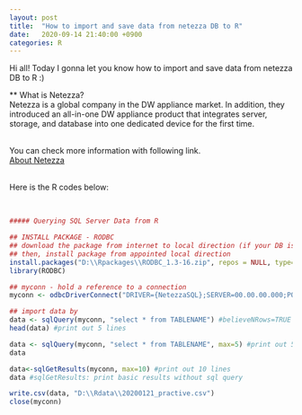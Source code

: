 ```yaml
---
layout: post
title:  "How to import and save data from netezza DB to R"
date:   2020-09-14 21:40:00 +0900
categories: R
---
```


Hi all! Today I gonna let you know how to import and save data from netezza DB to R :) <br />

** What is Netezza? <br />
Netezza is a global company in the DW appliance market. In addition, they introduced an all-in-one DW appliance product that integrates server, storage, and database into one dedicated device for the first time.<br /><br />

You can check more information with following link. <br />
[About Netezza][link1] <br /><br />

Here is the R codes below: <br /><br />


```r

##### Querying SQL Server Data from R

## INSTALL PACKAGE - RODBC
## download the package from internet to local direction (if your DB is on the internal network)
## then, install package from appointed local direction
install.packages("D:\\Rpackages\\RODBC_1.3-16.zip", repos = NULL, type="source")
library(RODBC)

## myconn - hold a reference to a connection 
myconn <- odbcDriverConnect("DRIVER={NetezzaSQL};SERVER=00.00.00.000;PORT=0000;DATABASE=DBNAME;UID=MYID;PWD=MYPWD")

## import data by 
data <- sqlQuery(myconn, "select * from TABLENAME") #believeNRows=TRUE
head(data) #print out 5 lines

data <- sqlQuery(myconn, "select * from TABLENAME", max=5) #print out 5 lines
data

data<-sqlGetResults(myconn, max=10) #print out 10 lines
data #sqlGetResults: print basic results without sql query

write.csv(data, "D:\\Rdata\\20200121_practive.csv")
close(myconn)

```

<br />

[link1]:https://en.wikipedia.org/wiki/Netezza


